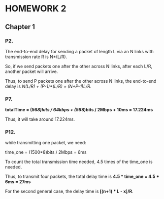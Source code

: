 # HOMEWORK 2

## Chapter 1

### P2.
The end-to-end delay for sending a packet of length L via an N links with transmission rate R is N*(L/R).

So, if we send packets one after the other across N links, after each L/R, another packet will arrive.

Thus, to send P packets one after the other across N links, the end-to-end delay is **N*(L/R) + (P-1)*(L/R) = (N+P-1)*L/R**.


### P7.
**totalTime = (56*8)bits / 64kbps + (56*8)bits / 2Mbps + 10ms = 17.224ms**

Thus, it will take around 17.224ms.


### P12.
while transmitting one packet, we need: 

time_one = (1500*8)bits / 2Mbps = 6ms

To count the total transmission time needed, 4.5 times of the time_one is needed.

Thus, to transmit four packets, the total delay time is **4.5 * time_one = 4.5 * 6ms = 27ms**

For the second general case, the delay time is **[(n+1) * L - x]/R**.

